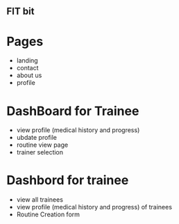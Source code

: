 ## FIT bit

# Pages
* landing
* contact
* about us
* profile 

# DashBoard for Trainee
* view profile (medical history and progress)
* ubdate profile 
* routine view page
* trainer selection

# Dashbord for trainee
* view all trainees
* view profile (medical history and progress) of trainees
* Routine Creation form 

